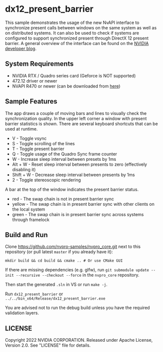 # dx12_present_barrier

This sample demonstrates the usage of the new NvAPI interface to synchronize
present calls between windows on the same system as well as on distributed
systems. It can also be used to check if systems are configured to support
synchronized present through DirectX 12 present barrier. A general overview of
the interface can be found on the [NVIDIA developer blog](https://developer.nvidia.com/blog/synchronizing-present-calls-between-applications-on-distributed-systems-with-directx-12/).

## System Requirements
* NVIDIA RTX / Quadro series card (Geforce is NOT supported)
* 472.12 driver or newer
* NVAPI R470 or newer (can be downloaded from [here](https://developer.nvidia.com/nvapi))

## Sample Features

The app draws a couple of moving bars and lines to visually check the
synchronization quality. In the upper left corner a window with present barrier
statistics is shown. There are several keyboard shortcuts that can be used at
runtime.
* V          - Toggle vsync
* S          - Toggle scrolling of the lines
* T          - Toggle present barrier
* Q          - Toggle usage of the Quadro Sync frame counter
* W          - Increase sleep interval between presets by 1ms
* Alt + W    - Reset sleep interval between presents to zero (effectively disabling it)
* Shift + W  - Decrease sleep interval between presents by 1ms
* 2          - Toggle stereoscopic rendering

A bar at the top of the window indicates the present barrier status.
* red     - The swap chain is not in present barrier sync
* yellow  - The swap chain is in present barrier sync with other clients on the local system
* green   - The swap chain is in present barrier sync across systems through framelock
 
## Build and Run

Clone https://github.com/nvpro-samples/nvpro_core.git
next to this repository (or pull latest `master` if you already have it):

`mkdir build && cd build && cmake .. # Or use CMake GUI`

If there are missing dependencies (e.g. glfw), run `git submodule
update --init --recursive --checkout --force` in the `nvpro_core`
repository.

Then start the generated `.sln` in VS or run `make -j`.

Run `dx12_present_barrier` or `../../bin_x64/Release/dx12_present_barrier.exe`

You are advised not to run the debug build unless you have the
required validation layers.

## LICENSE

Copyright 2022 NVIDIA CORPORATION. Released under Apache License,
Version 2.0. See "LICENSE" file for details.
